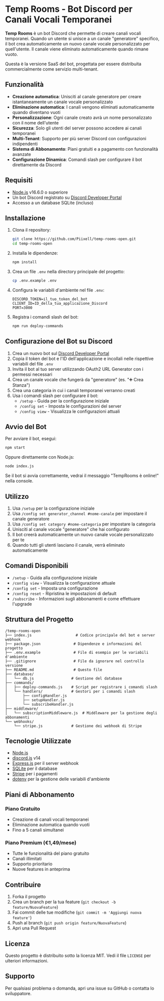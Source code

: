 # Temp Rooms - Bot Discord per Canali Vocali Temporanei

**Temp Rooms** è un bot Discord che permette di creare canali vocali temporanei. Quando un utente si unisce a un canale "generatore" specifico, il bot crea automaticamente un nuovo canale vocale personalizzato per quell'utente. Il canale viene eliminato automaticamente quando rimane vuoto.

Questa è la versione SaaS del bot, progettata per essere distribuita commercialmente come servizio multi-tenant.

## Funzionalità

- **Creazione automatica**: Unisciti al canale generatore per creare istantaneamente un canale vocale personalizzato
- **Eliminazione automatica**: I canali vengono eliminati automaticamente quando diventano vuoti
- **Personalizzazione**: Ogni canale creato avrà un nome personalizzato con il nome dell'utente
- **Sicurezza**: Solo gli utenti del server possono accedere ai canali temporanei
- **Multi-Tenant**: Supporto per più server Discord con configurazioni indipendenti
- **Sistema di Abbonamento**: Piani gratuiti e a pagamento con funzionalità avanzate
- **Configurazione Dinamica**: Comandi slash per configurare il bot direttamente da Discord

## Requisiti

- [Node.js](https://nodejs.org/) v16.6.0 o superiore
- Un bot Discord registrato su [Discord Developer Portal](https://discord.com/developers/applications)
- Accesso a un database SQLite (incluso)

## Installazione

1. Clona il repository:
   ```bash
   git clone https://github.com/Piixell/temp-rooms-open.git
   cd temp-rooms-open
   ```

2. Installa le dipendenze:
   ```bash
   npm install
   ```

3. Crea un file `.env` nella directory principale del progetto:
   ```bash
   cp .env.example .env
   ```

4. Configura le variabili d'ambiente nel file `.env`:
   ```env
   DISCORD_TOKEN=il_tuo_token_del_bot
   CLIENT_ID=ID_della_tua_applicazione_Discord
   PORT=3000
   ```

5. Registra i comandi slash del bot:
   ```bash
   npm run deploy-commands
   ```

## Configurazione del Bot su Discord

1. Crea un nuovo bot sul [Discord Developer Portal](https://discord.com/developers/applications)
2. Copia il token del bot e l'ID dell'applicazione e incollali nelle rispettive variabili del file `.env`
3. Invita il bot al tuo server utilizzando OAuth2 URL Generator con i permessi necessari
4. Crea un canale vocale che fungerà da "generatore" (es. "➕ Crea Stanza")
5. Crea una categoria in cui i canali temporanei verranno creati
6. Usa i comandi slash per configurare il bot:
   - `/setup` - Guida per la configurazione iniziale
   - `/config set` - Imposta le configurazioni del server
   - `/config view` - Visualizza le configurazioni attuali

## Avvio del Bot

Per avviare il bot, esegui:

```bash
npm start
```

Oppure direttamente con Node.js:

```bash
node index.js
```

Se il bot si avvia correttamente, vedrai il messaggio "TempRooms è online!" nella console.

## Utilizzo

1. Usa `/setup` per la configurazione iniziale
2. Usa `/config set generator_channel #nome-canale` per impostare il canale generatore
3. Usa `/config set category #nome-categoria` per impostare la categoria
4. Unisciti al canale vocale "generatore" che hai configurato
5. Il bot creerà automaticamente un nuovo canale vocale personalizzato per te
6. Quando tutti gli utenti lasciano il canale, verrà eliminato automaticamente

## Comandi Disponibili

- `/setup` - Guida alla configurazione iniziale
- `/config view` - Visualizza la configurazione attuale
- `/config set` - Imposta una configurazione
- `/config reset` - Ripristina le impostazioni di default
- `/subscribe` - Informazioni sugli abbonamenti e come effettuare l'upgrade

## Struttura del Progetto

```
/temp-rooms-open
├── index.js                    # Codice principale del bot e server webhook
├── package.json               # Dipendenze e informazioni del progetto
├── .env.example               # File di esempio per le variabili d'ambiente
├── .gitignore                 # File da ignorare nel controllo versione
├── README.md                  # Questo file
├── database/
│   └── db.js                 # Gestione del database
├── commands/
│   ├── deploy-commands.js    # Script per registrare i comandi slash
│   └── handlers/             # Gestori per i comandi slash
│       ├── configHandler.js
│       ├── setupHandler.js
│       └── subscribeHandler.js
├── middleware/
│   └── subscriptionMiddleware.js  # Middleware per la gestione degli abbonamenti
└── webhooks/
    └── stripe.js             # Gestione dei webhook di Stripe
```

## Tecnologie Utilizzate

- [Node.js](https://nodejs.org/)
- [discord.js](https://discord.js.org/) v14
- [Express.js](https://expressjs.com/) per il server webhook
- [SQLite](https://www.sqlite.org/) per il database
- [Stripe](https://stripe.com/) per i pagamenti
- [dotenv](https://github.com/motdotla/dotenv) per la gestione delle variabili d'ambiente

## Piani di Abbonamento

### Piano Gratuito
- Creazione di canali vocali temporanei
- Eliminazione automatica quando vuoti
- Fino a 5 canali simultanei

### Piano Premium (€1,49/mese)
- Tutte le funzionalità del piano gratuito
- Canali illimitati
- Supporto prioritario
- Nuove features in anteprima

## Contribuire

1. Forka il progetto
2. Crea un branch per la tua feature (`git checkout -b feature/NuovaFeature`)
3. Fai commit delle tue modifiche (`git commit -m 'Aggiungi nuova feature'`)
4. Push al branch (`git push origin feature/NuovaFeature`)
5. Apri una Pull Request

## Licenza

Questo progetto è distribuito sotto la licenza MIT. Vedi il file `LICENSE` per ulteriori informazioni.

## Supporto

Per qualsiasi problema o domanda, apri una issue su GitHub o contatta lo sviluppatore.

